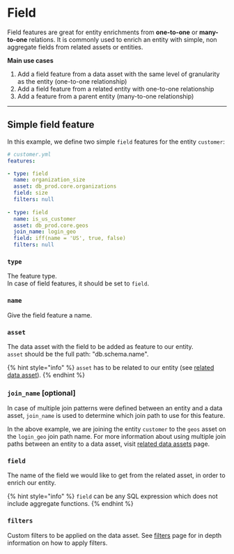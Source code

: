 # Field

Field features are great for entity enrichments from **one-to-one** or **many-to-one** relations. It is commonly used to enrich an entity with simple, non aggregate fields from related assets or entities.

**Main use cases**

1. Add a field feature from a data asset with the same level of granularity as the entity (one-to-one relationship)
2. Add a field feature from a related entity with one-to-one relationship
3. Add a feature from a parent entity (many-to-one relationship)

***

## Simple field feature

In this example, we define two simple `field` features for the entity `customer`:

```yaml
# customer.yml
features: 

- type: field
  name: organization_size
  asset: db_prod.core.organizations
  field: size
  filters: null
  
- type: field
  name: is_us_customer
  asset: db_prod.core.geos
  join_name: login_geo
  field: iff(name = 'US', true, false)
  filters: null
```

### `type`

The feature type. \
In case of field features, it should be set to `field`.

### `name`

Give the field feature a name.&#x20;

### `asset`

The data asset with the field to be added as feature to our entity.\
`asset` should be the full path: "db.schema.name".

{% hint style="info" %}
`asset` has to be related to our entity (see [related data asset](../entities/related-data-assets.md)).
{% endhint %}

### `join_name` \[optional]

In case of multiple join patterns were defined between an entity and a data asset, `join_name` is used to determine which join path to use for this feature.&#x20;

In the above example, we are joining the entity `customer` to the `geos` asset on the `login_geo` join path name. For more information about using multiple join paths between an entity to a data asset, visit [related data assets](../entities/related-data-assets.md#name-optional) page.

### `field`

The name of the field we would like to get from the related asset, in order to enrich our entity.&#x20;

{% hint style="info" %}
`field` can be any SQL expression which does not include aggregate functions.&#x20;
{% endhint %}

### `filters`

Custom filters to be applied on the data asset. See [filters](../data-assets/filters.md) page for in depth information on how to apply filters.&#x20;
